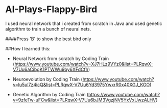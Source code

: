 # AI-Plays-Flappy-Bird
I used neural network that i created from scratch in Java and used genetic algorithm to train a bunch of neural nets.

####Press 'B' to show the best bird only

##How I learned this:

- Neural Network from scratch by Coding Train (https://www.youtube.com/watch?v=XJ7HLz9VYz0&list=PLRqwX-V7Uu6aCibgK1PTWWu9by6XFdCfh)

- Neuroevolution by Coding Train (https://www.youtube.com/watch?v=lu5ul7z4icQ&list=PLRqwX-V7Uu6Yd3975YwxrR0x40XGJ_KGO)

- Genetic Algorithm by Coding Train (https://www.youtube.com/watch?v=9zfeTw-uFCw&list=PLRqwX-V7Uu6bJM3VgzjNV5YxVxUwzALHV)

